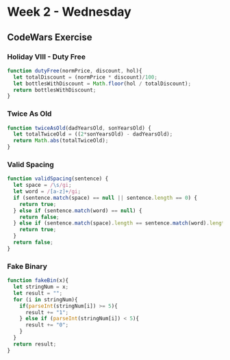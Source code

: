 # Week 2 - Wednesday


## CodeWars Exercise

### Holiday VIII - Duty Free

``` javascript
function dutyFree(normPrice, discount, hol){
  let totalDiscount = (normPrice * discount)/100;
  let bottlesWithDiscount = Math.floor(hol / totalDiscount);
  return bottlesWithDiscount;
}
```

### Twice As Old

``` javascript
function twiceAsOld(dadYearsOld, sonYearsOld) {
  let totalTwiceOld = ((2*sonYearsOld) - dadYearsOld);
  return Math.abs(totalTwiceOld);
}
```

### Valid Spacing

``` javascript
function validSpacing(sentence) {
  let space = /\s/gi;
  let word = /[a-z]+/gi;
  if (sentence.match(space) == null || sentence.length == 0) {
    return true;
  } else if (sentence.match(word) == null) {
    return false;
  } else if (sentence.match(space).length == sentence.match(word).length - 1) {
    return true;
  }
  return false;
}
```

### Fake Binary

``` javascript
function fakeBin(x){
  let stringNum = x;
  let result = "";
  for (i in stringNum){
    if(parseInt(stringNum[i]) >= 5){
      result += "1";
    } else if (parseInt(stringNum[i]) < 5){
      result += "0";
    }
  }
  return result;
}
```




